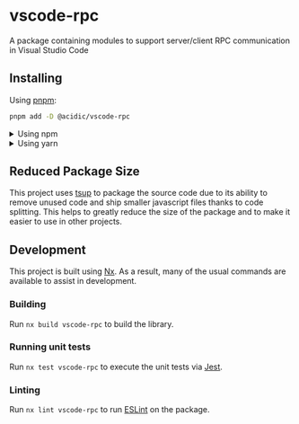 <!-- START header -->
<!-- END header -->

# vscode-rpc

A package containing modules to support server/client RPC communication in Visual Studio Code

<!-- START doctoc -->
<!-- END doctoc -->

## Installing

Using [pnpm](http://pnpm.io):

```bash
pnpm add -D @acidic/vscode-rpc
```

<details>
  <summary>Using npm</summary>

```bash
npm install -D @acidic/vscode-rpc
```

</details>

<details>
  <summary>Using yarn</summary>

```bash
yarn add -D @acidic/vscode-rpc
```

</details>

## Reduced Package Size

This project uses [tsup](https://tsup.egoist.dev/) to package the source code due to its ability to remove unused code and ship smaller javascript files thanks to code splitting. This helps to greatly reduce the size of the package and to make it easier to use in other projects.

## Development

This project is built using [Nx](https://nx.dev). As a result, many of the usual commands are available to assist in development.

### Building

Run `nx build vscode-rpc` to build the library.

### Running unit tests

Run `nx test vscode-rpc` to execute the unit tests via [Jest](https://jestjs.io).

### Linting

Run `nx lint vscode-rpc` to run [ESLint](https://eslint.org/) on the package.

<!-- START footer -->
<!-- END footer -->
